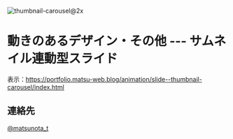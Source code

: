 ![thumbnail-carousel@2x](https://github.com/user-attachments/assets/4f2fa726-5bb2-47dc-b703-a76f6cfbc01b)

# 動きのあるデザイン・その他 --- サムネイル連動型スライド

表示：https://portfolio.matsu-web.blog/animation/slide--thumbnail-carousel/index.html

## 連絡先
[@matsunota_t](https://twitter.com/matsunota_t)